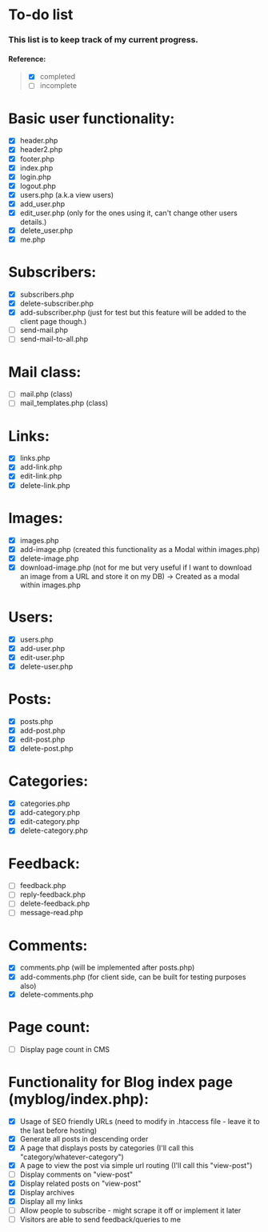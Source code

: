 # To-do list
### This list is to keep track of my current progress.
#### Reference:

> - [x] completed
> - [ ] incomplete

# Basic user functionality:
- [x] header.php
- [x] header2.php
- [x] footer.php
- [x] index.php
- [x] login.php
- [x] logout.php
- [x] users.php (a.k.a view users)
- [x] add_user.php
- [x] edit_user.php (only for the ones using it, can't change other users details.)
- [x] delete_user.php
- [x] me.php

# Subscribers:
- [x] subscribers.php
- [x] delete-subscriber.php
- [x] add-subscriber.php (just for test but this feature will be added to the
client page though.)
- [ ] send-mail.php
- [ ] send-mail-to-all.php

# Mail class:
- [ ] mail.php (class)
- [ ] mail_templates.php (class)

# Links:
- [x] links.php
- [x] add-link.php
- [x] edit-link.php
- [x] delete-link.php

# Images:
- [x] images.php
- [x] add-image.php (created this functionality as a Modal within images.php)
- [x] delete-image.php
- [x] download-image.php (not for me but very useful if I want to download an image from a URL and store it on my DB) -> Created as a modal within
	images.php

# Users:
- [x] users.php
- [x] add-user.php
- [x] edit-user.php
- [x] delete-user.php

# Posts:
- [x] posts.php
- [x] add-post.php
- [x] edit-post.php
- [x] delete-post.php

# Categories:
- [x] categories.php
- [x] add-category.php
- [x] edit-category.php
- [x] delete-category.php

# Feedback:
- [ ] feedback.php
- [ ] reply-feedback.php
- [ ] delete-feedback.php
- [ ] message-read.php

# Comments:
- [x] comments.php (will be implemented after posts.php)
- [x] add-comments.php (for client side, can be built for testing purposes also)
- [x] delete-comments.php

# Page count:
- [ ] Display page count in CMS

# Functionality for Blog index page (myblog/index.php):
- [x] Usage of SEO friendly URLs (need to modify in .htaccess file - leave it to the last before hosting)
- [x] Generate all posts in descending order
- [x] A page that displays posts by categories (I'll call this "category/whatever-category")
- [x] A page to view the post via simple url routing (I'll call this "view-post")
- [ ] Display comments on "view-post"
- [x] Display related posts on "view-post"
- [x] Display archives
- [x] Display all my links
- [ ] Allow people to subscribe - might scrape it off or implement it later
- [ ] Visitors are able to send feedback/queries to me
